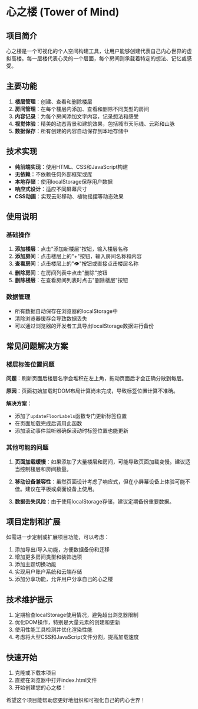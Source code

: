 # 心之楼 (Tower of Mind)

## 项目简介

心之楼是一个可视化的个人空间构建工具，让用户能够创建代表自己内心世界的虚拟高楼。每一层楼代表心灵的一个层面，每个房间则承载着特定的想法、记忆或感受。

## 主要功能

1. **楼层管理**：创建、查看和删除楼层
2. **房间管理**：在每个楼层内添加、查看和删除不同类型的房间
3. **内容记录**：为每个房间添加文字内容，记录想法和感受
4. **视觉体验**：精美的动态背景和建筑效果，包括城市天际线、云彩和山脉
5. **数据保存**：所有创建的内容自动保存到本地存储中

## 技术实现

- **纯前端实现**：使用HTML、CSS和JavaScript构建
- **无依赖**：不依赖任何外部框架或库
- **本地存储**：使用localStorage保存用户数据
- **响应式设计**：适应不同屏幕尺寸
- **CSS动画**：实现云彩移动、植物摇摆等动态效果

## 使用说明

### 基础操作

1. **添加楼层**：点击"添加新楼层"按钮，输入楼层名称
2. **添加房间**：点击楼层上的"+"按钮，输入房间名称和内容
3. **查看房间**：点击楼层上的"👁"按钮或直接点击楼层名称
4. **删除房间**：在房间列表中点击"删除"按钮
5. **删除楼层**：在查看房间列表时点击"删除楼层"按钮

### 数据管理

- 所有数据自动保存在浏览器的localStorage中
- 清除浏览器缓存会导致数据丢失
- 可以通过浏览器的开发者工具导出localStorage数据进行备份

## 常见问题解决方案

### 楼层标签位置问题

**问题**：刷新页面后楼层名字会堆积在左上角，拖动页面后才会正确分散到每层。

**原因**：页面初始加载时DOM布局计算尚未完成，导致标签位置计算不准确。

**解决方案**：
- 添加了`updateFloorLabels`函数专门更新标签位置
- 在页面加载完成后调用此函数
- 添加滚动事件监听器确保滚动时标签位置也能更新

### 其他可能的问题

1. **页面加载缓慢**：如果添加了大量楼层和房间，可能导致页面加载变慢。建议适当控制楼层和房间数量。

2. **移动设备兼容性**：虽然页面设计考虑了响应式，但在小屏幕设备上体验可能不佳。建议在平板或桌面设备上使用。

3. **数据丢失风险**：由于使用localStorage存储，建议定期备份重要数据。

## 项目定制和扩展

如需进一步定制或扩展项目功能，可以考虑：

1. 添加导出/导入功能，方便数据备份和迁移
2. 增加更多房间类型和装饰选项
3. 添加主题切换功能
4. 实现用户账户系统和云端存储
5. 添加分享功能，允许用户分享自己的心之楼

## 技术维护提示

1. 定期检查localStorage使用情况，避免超出浏览器限制
2. 优化DOM操作，特别是大量元素的创建和更新
3. 使用性能工具检测并优化渲染性能
4. 考虑将大型CSS和JavaScript文件分割，提高加载速度

## 快速开始

1. 克隆或下载本项目
2. 直接在浏览器中打开index.html文件
3. 开始创建您的心之楼！

希望这个项目能帮助您更好地组织和可视化自己的内心世界！
